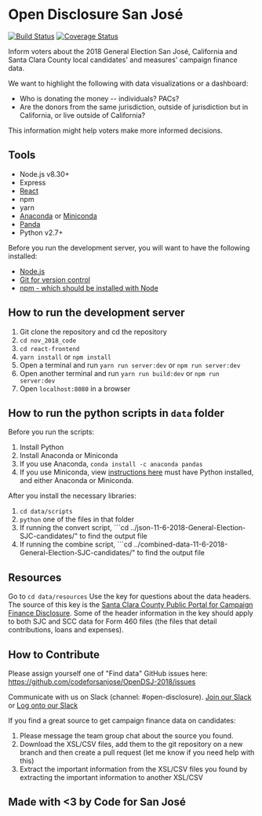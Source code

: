 # Open Disclosure San José
[![Build Status](https://travis-ci.org/codeforsanjose/OpenDSJ-2018.svg?branch=develop)](https://travis-ci.org/codeforsanjose/OpenDSJ-2018)
[![Coverage Status](https://coveralls.io/repos/github/codeforsanjose/OpenDSJ-2018/badge.svg?branch=develop)](https://coveralls.io/github/codeforsanjose/OpenDSJ-2018?branch=develop)

Inform voters about the 2018 General Election San José, California and Santa Clara County local candidates' and measures' campaign finance data. 

We want to highlight the following with data visualizations or a dashboard: 
- Who is donating the money -- individuals? PACs? 
- Are the donors from the same jurisdiction, outside of jurisdiction but in California, or live outside of California? 

This information might help voters make more informed decisions.

## Tools
- Node.js v8.30+
- Express
- [React](https://reactjs.org/)
- npm 
- yarn
- [Anaconda](https://www.anaconda.com) or [Miniconda](https://conda.io/miniconda.html)
- [Panda](https://pandas.pydata.org/)
- Python v2.7+

Before you run the development server, you will want to have the following installed:
- [Node.js](https://nodejs.org/en/)
- [Git for version control](https://git-scm.com/)
- [npm - which should be installed with Node](https://www.npmjs.com/get-npm)
 
## How to run the development server
1. Git clone the repository and cd the repository
2. ```cd nov_2018_code``` 
3. ```cd react-frontend```
4. ```yarn install``` or ```npm install```
5. Open a terminal and run ```yarn run server:dev``` or ```npm run server:dev```
6. Open another terminal and run ```yarn run build:dev``` or ```npm run server:dev```
7. Open ```localhost:8080``` in a browser

## How to run the python scripts in ```data``` folder 
Before you run the scripts:
1. Install Python
2. Install Anaconda or Miniconda
3. If you use Anaconda, ```conda install -c anaconda pandas```
4. If you use Miniconda, view [instructions here](https://pandas.pydata.org/pandas-docs/stable/install.html)
must have Python installed, and either Anaconda or Miniconda. 

After you install the necessary libraries: 
1. ```cd data/scripts```
2. ```python``` one of the files in that folder
3. If running the convert script, ```cd ../json-11-6-2018-General-Election-SJC-candidates/" to find the output file
4. If running the combine script, ```cd ../combined-data-11-6-2018-General-Election-SJC-candidates/" to find the output file

## Resources
Go to ```cd data/resources```
Use the key for questions about the data headers. The source of this key is the [Santa Clara County Public Portal for Campaign Finance Disclosure](https://public.netfile.com/pub2/?aid=SCC&AspxAutoDetectCookieSupport=1). Some of the header information in the key should apply to both SJC and SCC data for Form 460 files (the files that detail contributions, loans and expenses).

## How to Contribute
Please assign yourself one of "Find data" GitHub issues here:
https://github.com/codeforsanjose/OpenDSJ-2018/issues

Communicate with us on Slack (channel: #open-disclosure). 
[Join our Slack](https://slackin-c4sj.herokuapp.com/) or [Log onto our Slack](https://codeforsanjose.slack.com)

If you find a great source to get campaign finance data on candidates:
1. Please message the team group chat about the source you found.
2. Download the XSL/CSV files, add them to the git repository on a new branch and then create a pull request (let me know if you need help with this)
3. Extract the important information from the XSL/CSV files you found by extracting the important information to another XSL/CSV

## Made with <3 by Code for San José
